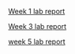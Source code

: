 [Week 1 lab report](week1.html)

[Week 3 lab report](StringServer.html)

[week 5 lab report](researching-commands.html)
